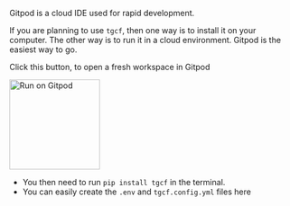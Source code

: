 Gitpod is a cloud IDE used for rapid development.

If you are planning to use `tgcf`, then one way is to install it on your computer. The other way is to run it in a cloud environment. Gitpod is the easiest way to go.

Click this button, to open a fresh workspace in Gitpod

<a href="https://gitpod.io/#https://github.com/aahnik/python-in-gitpod">  <img src="https://gitpod.io/button/open-in-gitpod.svg" alt="Run on Gitpod" width=160></a>

- You then need to run `pip install tgcf` in the terminal.
- You can easily create the `.env` and `tgcf.config.yml` files here

